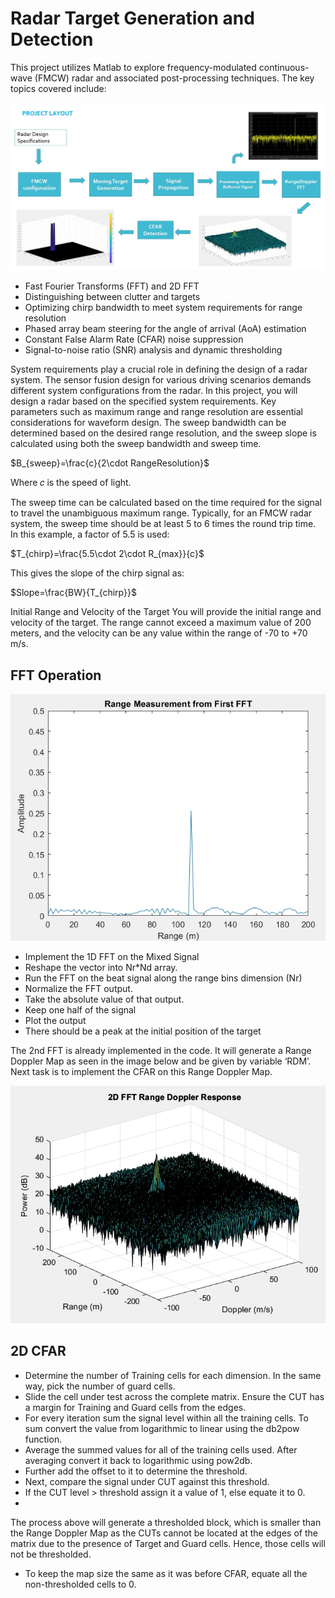 # Radar Target Generation and Detection

This project utilizes Matlab to explore frequency-modulated continuous-wave (FMCW) radar and associated post-processing techniques. The key topics covered include:

![Project_RADAR](https://github.com/1Px-Vision/Vision-Based-Off-Road-Hazard-Detection-for-Freespace-Navigation/blob/main/Project_Radar_Target_Generation%20_and_Detection/Project_RADAR.jpg)

* Fast Fourier Transforms (FFT) and 2D FFT
* Distinguishing between clutter and targets
* Optimizing chirp bandwidth to meet system requirements for range resolution
* Phased array beam steering for the angle of arrival (AoA) estimation
* Constant False Alarm Rate (CFAR) noise suppression
* Signal-to-noise ratio (SNR) analysis and dynamic thresholding


System requirements play a crucial role in defining the design of a radar system. The sensor fusion design for various driving scenarios demands different system configurations from the radar. In this project, you will design a radar based on the specified system requirements. Key parameters such as maximum range and range resolution are essential considerations for waveform design. The sweep bandwidth can be determined based on the desired range resolution, and the sweep slope is calculated using both the sweep bandwidth and sweep time.

 $B_{sweep}=\frac{c}{2\cdot RangeResolution}$

Where 𝑐 is the speed of light.

The sweep time can be calculated based on the time required for the signal to travel the unambiguous maximum range. Typically, for an FMCW radar system, the sweep time should be at least 5 to 6 times the round trip time. In this example, a factor of 5.5 is used:

$T_{chirp}=\frac{5.5\cdot 2\cdot R_{max}}{c}$

This gives the slope of the chirp signal as:

$Slope=\frac{BW}{T_{chirp}}$

Initial Range and Velocity of the Target
You will provide the initial range and velocity of the target. The range cannot exceed a maximum value of 200 meters, and the velocity can be any value within the range of -70 to +70 m/s.

## FFT Operation

![Range](https://github.com/1Px-Vision/Vision-Based-Off-Road-Hazard-Detection-for-Freespace-Navigation/blob/main/Project_Radar_Target_Generation%20_and_Detection/Results/Fig_Range.jpg)

* Implement the 1D FFT on the Mixed Signal
* Reshape the vector into Nr*Nd array.
* Run the FFT on the beat signal along the range bins dimension (Nr)
* Normalize the FFT output.
* Take the absolute value of that output.
* Keep one half of the signal
* Plot the output
* There should be a peak at the initial position of the target

The 2nd FFT is already implemented in the code. It will generate a Range Doppler Map as seen in the image below and be given by variable ‘RDM’. Next task is to implement the CFAR on this Range Doppler Map.

![Doppler](https://github.com/1Px-Vision/Vision-Based-Off-Road-Hazard-Detection-for-Freespace-Navigation/blob/main/Project_Radar_Target_Generation%20_and_Detection/Results/Fig_Doppler.jpg)

## 2D CFAR

* Determine the number of Training cells for each dimension. In the same way, pick the number of guard cells.
* Slide the cell under test across the complete matrix. Ensure the CUT has a margin for Training and Guard cells from the edges.
* For every iteration sum the signal level within all the training cells. To sum convert the value from logarithmic to linear using the db2pow function.
* Average the summed values for all of the training cells used. After averaging convert it back to logarithmic using pow2db.
* Further add the offset to it to determine the threshold.
* Next, compare the signal under CUT against this threshold.
* If the CUT level > threshold assign it a value of 1, else equate it to 0.
* 
The process above will generate a thresholded block, which is smaller than the Range Doppler Map as the CUTs cannot be located at the edges of the matrix due to the presence of Target and Guard cells. Hence, those cells will not be thresholded.

* To keep the map size the same as it was before CFAR, equate all the non-thresholded cells to 0.

  
